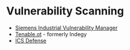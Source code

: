 # Vulnerability Scanning 

* [Siemens Industrial Vulnerability Manager](https://support.industry.siemens.com/cs/sc/4990/industrial-vulnerability-manager?lc=en-WW)
* [Tenable.ot](https://www.tenable.com/) - formerly Indegy
* [ICS Defense](https://icsdefense.net/)